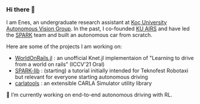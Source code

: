 ### Hi there 👋

<!--
**eneserciyes/eneserciyes** is a ✨ _special_ ✨ repository because its `README.md` (this file) appears on your GitHub profile.
-->
I am Enes, an undergraduate research assistant at [Koç University Autonomous Vision Group](https://mysite.ku.edu.tr/fguney/). In the past, I co-founded [KU AIRS](https://airs.club/) and have led the [SPARK](https://eneserciyes.github.io/projects/spark/) team and built an autonomous car from scratch.

Here are some of the projects I am working on: 

- [WorldOnRails.jl](https://github.com/eneserciyes/world_on_rails.jl) : an unofficial Knet.jl implementaion of "Learning to drive from a world on rails" (ICCV'21 Oral)
- [SPARK-lib](https://github.com/eneserciyes/SPARK-lib) : (starting) a tutorial initially intended for Teknofest Robotaxi but relevant for everyone starting autonomous driving
- [carlatools](https://github.com/eneserciyes/carlatools) : an extensible CARLA Simulator utility library

🔭 I’m currently working on end-to-end autonomous driving with RL. 
